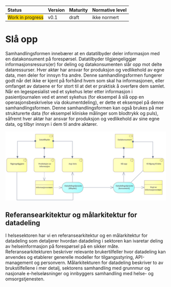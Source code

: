 | Status | Version | Maturity | Normative level |
|:-------------|:------------------|:------|:-------|
| <span style="background-color:gold">Work in progress</span> | v0.1 | draft  | ikke normert |

# Slå opp

Samhandlingsformen innebærer at en datatilbyder deler informasjon med en datakonsument på forespørsel. Datatilbyder tilgjengeliggjør informasjonsressurs(er) for deling og datakonsumenten slår opp mot delte dataressurser. Hver aktør har ansvar for produksjon og vedlikehold av egne data, men deler for innsyn fra andre. Denne samhandlingsformen fungerer godt når det ikke er kjent på forhånd hvem som skal ha informasjonen, eller omfanget av dataene er for stort til at det er praktisk å overføre dem samlet. Når en legespesialist ved et sykehus leter etter informasjon i pasientjournalen ved et annet sykehus (for eksempel å slå opp en operasjonsbeskrivelse via dokumentdeling), er dette et eksempel på denne samhandlingsformen. Denne samhandlingsformen kan også brukes på mer strukturerte data (for eksempel kliniske målinger som blodtrykk og puls), såfremt hver aktør har ansvar for produksjon og vedlikehold av sine egne data, og tilbyr innsyn i dem til andre aktører.

[![Organisatorisk samhandlingsform: Slå opp (og avgi data)](img/organisatorisk-sla-opp.png)](img/organisatorisk-sla-opp.png)

## Referansearkitektur og målarkitektur for datadeling

I helsesektoren har vi en referansearkitektur og en målarkitektur for datadeling som detaljerer hvordan datadeling i sektoren kan ivaretar deling av helseinformasjon på forespørsel på en sikker måte. Referansearkitekturen beskriver relevante brukertilfeller hvor datadeling kan anvendes og etablerer generelle modeller for tilgangsstyring, API-management og personvern. Målarkitekturen for datadeling beskriver to av brukstilfellene i mer detalj, sektorens samhandling med grunnmur og nasjonale e-helseløsninger og innbyggers samhandling med helse- og omsorgstjenesten.